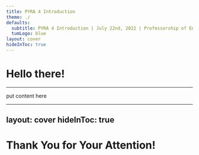 ```yaml
---
title: PYRA 4 Introduction
theme: ./
defaults:
  subtitle: PYRA 4 Introduction | July 22nd, 2022 | Professorship of Environmental Sensing and Modeling (ESM)
  tumLogo: blue
layout: cover
hideInToc: true
---
```


# Hello there!

---

put content here

---
layout: cover
hideInToc: true
---

# Thank You for Your Attention!

